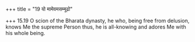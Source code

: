 +++
title = "19 यो मामेवमसम्मूढो"

+++
15.19 O scion of the Bharata dynasty, he who, being free from delusion,
knows Me the supreme Person thus, he is all-knowing and adores Me with
his whole being.
